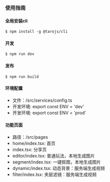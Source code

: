 ### 使用指南

#### 全局安装cli
```
$ npm install -g @tarojs/cli
```

#### 开发
```
$ npm run dev
```

#### 发布
```
$ npm run build
```

#### 环境配置
- 文件：/src/services/config.ts
- 开发环境: export const ENV = 'dev'
- 开发环境: export const ENV = 'prod'

#### 功能页面
- 路径：/src/pages
- home/index.tsx: 首页
- index.tsx: 分享页
- editor/index.tsx: 普通玩法，本地生成图片
- segment/index.tsx: 一键抠图，本地生成图片
- dynamic/index.tsx: 动态背景：服务端生成视频
- filter/index.tsx: 夹层滤镜：服务端生成视频

